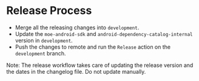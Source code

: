 # Release Process

- Merge all the releasing changes into `development`.
- Update the `moe-android-sdk` and `android-dependency-catalog-internal` version in `development`.
- Push the changes to remote and run the `Release` action on the `development` branch.

Note: The release workflow takes care of updating the release version and the dates in the changelog file. Do not update manually.